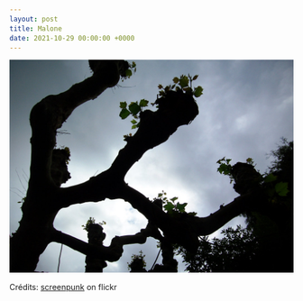 ```yaml
---
layout: post
title: Malone
date: 2021-10-29 00:00:00 +0000
---
```


![Malone](/images/2021-10-29.jpg)

Crédits: [screenpunk](https://www.flickr.com/people/screenpunk/) on flickr
